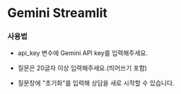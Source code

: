 # Gemini Streamlit

### 사용법

-   api_key 변수에 Gemini API key를 입력해주세요.

-   질문은 20글자 이상 입력해주세요.(띄어쓰기 포함)

-   질문창에 "초기화"를 입력해 상담을 새로 시작할 수 있습니다.
